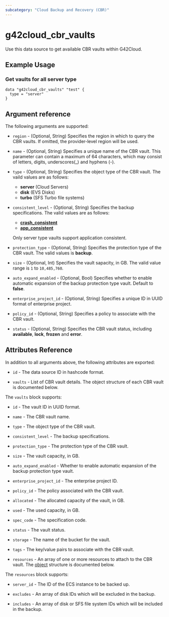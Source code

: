 ```yaml
---
subcategory: "Cloud Backup and Recovery (CBR)"
---
```


# g42cloud_cbr_vaults

Use this data source to get available CBR vaults within G42Cloud.

## Example Usage

### Get vaults for all server type

```hcl
data "g42cloud_cbr_vaults" "test" {
  type = "server"
}
```

## Argument reference

The following arguments are supported:

* `region` - (Optional, String) Specifies the region in which to query the CBR vaults.
  If omitted, the provider-level region will be used.

* `name` - (Optional, String) Specifies a unique name of the CBR vault. This parameter can contain a maximum of 64
  characters, which may consist of letters, digits, underscores(_) and hyphens (-).

* `type` - (Optional, String) Specifies the object type of the CBR vault. The vaild values are as follows:
  + **server** (Cloud Servers)
  + **disk** (EVS Disks)
  + **turbo** (SFS Turbo file systems)

* `consistent_level` - (Optional, String) Specifies the backup specifications.
  The valid values are as follows:
  + **[crash_consistent](https://docs.g42cloud.com/en-us/bp/cbr/cbr_07_0020.html)**
  + **[app_consistent](https://docs.g42cloud.com/en-us/bp/cbr/cbr_07_0020.html)**

  Only server type vaults support application consistent.

* `protection_type` - (Optional, String) Specifies the protection type of the CBR vault.
  The valid values is **backup**.

* `size` - (Optional, Int) Specifies the vault sapacity, in GB. The valid value range is `1` to `10,485,760`.

* `auto_expand_enabled` - (Optional, Bool) Specifies whether to enable automatic expansion of the backup protection
  type vault. Default to **false**.

* `enterprise_project_id` - (Optional, String) Specifies a unique ID in UUID format of enterprise project.

* `policy_id` - (Optional, String) Specifies a policy to associate with the CBR vault.

* `status` - (Optional, String) Specifies the CBR vault status, including **available**, **lock**, **frozen** and **error**.

## Attributes Reference

In addition to all arguments above, the following attributes are exported:

* `id` - The data source ID in hashcode format.

* `vaults` - List of CBR vault details. The object structure of each CBR vault is documented below.

The `vaults` block supports:

* `id` - The vault ID in UUID format.

* `name` - The CBR vault name.

* `type` - The object type of the CBR vault.

* `consistent_level` - The backup specifications.

* `protection_type` - The protection type of the CBR vault.

* `size` - The vault capacity, in GB.

* `auto_expand_enabled` - Whether to enable automatic expansion of the backup protection type vault.

* `enterprise_project_id` - The enterprise project ID.

* `policy_id` - The policy associated with the CBR vault.

* `allocated` - The allocated capacity of the vault, in GB.

* `used` - The used capacity, in GB.

* `spec_code` - The specification code.

* `status` - The vault status.

* `storage` - The name of the bucket for the vault.

* `tags` - The key/value pairs to associate with the CBR vault.

* `resources` - An array of one or more resources to attach to the CBR vault.
  The [object](#cbr_vault_resources) structure is documented below.

The `resources` block supports:

* `server_id` - The ID of the ECS instance to be backed up.

* `excludes` - An array of disk IDs which will be excluded in the backup.

* `includes` - An array of disk or SFS file system IDs which will be included in the backup.
